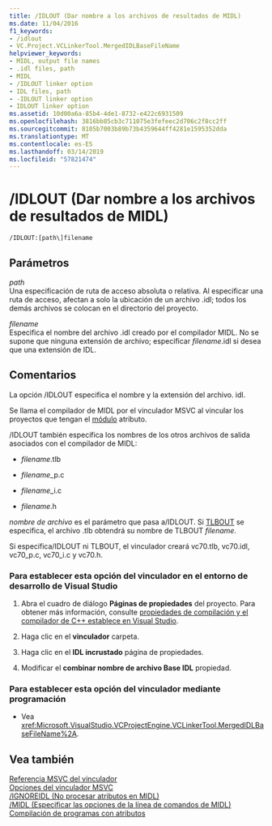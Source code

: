 ```yaml
---
title: /IDLOUT (Dar nombre a los archivos de resultados de MIDL)
ms.date: 11/04/2016
f1_keywords:
- /idlout
- VC.Project.VCLinkerTool.MergedIDLBaseFileName
helpviewer_keywords:
- MIDL, output file names
- .idl files, path
- MIDL
- /IDLOUT linker option
- IDL files, path
- -IDLOUT linker option
- IDLOUT linker option
ms.assetid: 10d00a6a-85b4-4de1-8732-e422c6931509
ms.openlocfilehash: 3816bb85cb3c711075e3fefeec2d706c2f8cc2ff
ms.sourcegitcommit: 8105b7003b89b73b4359644ff4281e1595352dda
ms.translationtype: MT
ms.contentlocale: es-ES
ms.lasthandoff: 03/14/2019
ms.locfileid: "57821474"
---
```

# <a name="idlout-name-midl-output-files"></a>/IDLOUT (Dar nombre a los archivos de resultados de MIDL)

```
/IDLOUT:[path\]filename
```

## <a name="parameters"></a>Parámetros

*path*<br/>
Una especificación de ruta de acceso absoluta o relativa. Al especificar una ruta de acceso, afectan a solo la ubicación de un archivo .idl; todos los demás archivos se colocan en el directorio del proyecto.

*filename*<br/>
Especifica el nombre del archivo .idl creado por el compilador MIDL. No se supone que ninguna extensión de archivo; especificar *filename*.idl si desea que una extensión de IDL.

## <a name="remarks"></a>Comentarios

La opción /IDLOUT especifica el nombre y la extensión del archivo. idl.

Se llama el compilador de MIDL por el vinculador MSVC al vincular los proyectos que tengan el [módulo](../../windows/module-cpp.md) atributo.

/IDLOUT también especifica los nombres de los otros archivos de salida asociados con el compilador de MIDL:

- *filename*.tlb

- *filename*_p.c

- *filename*_i.c

- *filename*.h

*nombre de archivo* es el parámetro que pasa a/IDLOUT. Si [TLBOUT](tlbout-name-dot-tlb-file.md) se especifica, el archivo .tlb obtendrá su nombre de TLBOUT *filename*.

Si especifica/IDLOUT ni TLBOUT, el vinculador creará vc70.tlb, vc70.idl, vc70_p.c, vc70_i.c y vc70.h.

### <a name="to-set-this-linker-option-in-the-visual-studio-development-environment"></a>Para establecer esta opción del vinculador en el entorno de desarrollo de Visual Studio

1. Abra el cuadro de diálogo **Páginas de propiedades** del proyecto. Para obtener más información, consulte [propiedades de compilación y el compilador de C++ establece en Visual Studio](../working-with-project-properties.md).

1. Haga clic en el **vinculador** carpeta.

1. Haga clic en el **IDL incrustado** página de propiedades.

1. Modificar el **combinar nombre de archivo Base IDL** propiedad.

### <a name="to-set-this-linker-option-programmatically"></a>Para establecer esta opción del vinculador mediante programación

- Vea <xref:Microsoft.VisualStudio.VCProjectEngine.VCLinkerTool.MergedIDLBaseFileName%2A>.

## <a name="see-also"></a>Vea también

[Referencia MSVC del vinculador](linking.md)<br/>
[Opciones del vinculador MSVC](linker-options.md)<br/>
[/IGNOREIDL (No procesar atributos en MIDL)](ignoreidl-don-t-process-attributes-into-midl.md)<br/>
[/MIDL (Especificar las opciones de la línea de comandos de MIDL)](midl-specify-midl-command-line-options.md)<br/>
[Compilación de programas con atributos](../../windows/building-an-attributed-program.md)
